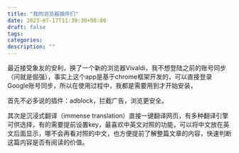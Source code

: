 ```yaml
---
title: "我的浏览器插件们"
date: 2023-07-17T11:39:30+08:00
draft: false
tags:
categories:
description: ""
---
```


最近接受象友的安利，换了一个新的浏览器Vivaldi，我不想登陆之前的账号同步（问就是倔强），事实上这个app是基于chrome框架开发的，可以直接登录Google账号同步，所以在使用过程中，我都是需要用到才开始安装，

首先不必多说的插件：adblock，拦截广告，浏览更安全。

其次是沉浸式翻译（immense translation）直接一键翻译网页，有多种翻译引擎可供选择，有的需要提前设置key，最喜欢中英文对照的功能，可以将中文放在英文后面显示，哪不会再看对照的中文，也方便提前了解整篇文章的内容，快速判断这篇内容是否有阅读的价值。

